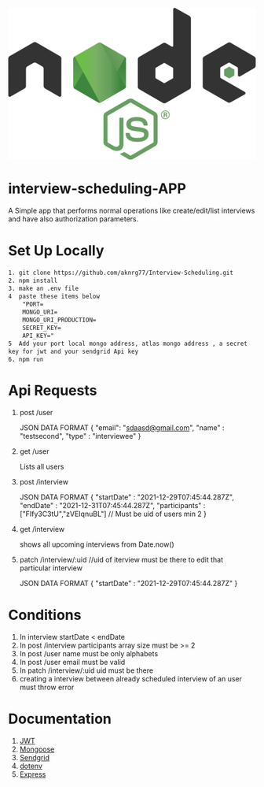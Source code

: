 <p align="center">
   <img src="https://github.com/aknrg77/NODE_CLI/blob/master/assets/node.png" alt="Node.js"/>
</p>

# interview-scheduling-APP

A Simple app that performs normal operations like create/edit/list interviews and have also authorization parameters.

# Set Up Locally

```
1. git clone https://github.com/aknrg77/Interview-Scheduling.git
2. npm install
3. make an .env file
4  paste these items below
    "PORT=
    MONGO_URI=
    MONGO_URI_PRODUCTION=
    SECRET_KEY=
    API_KEY="
5  Add your port local mongo address, atlas mongo address , a secret key for jwt and your sendgrid Api key
6. npm run
```

# Api Requests
1. post /user

    JSON DATA FORMAT
    {
    "email": "sdaasd@gmail.com",
    "name" : "testsecond",
    "type" : "interviewee"
    }

2. get  /user

    Lists all users

3. post /interview

    JSON DATA FORMAT
    {
    "startDate" : "2021-12-29T07:45:44.287Z",
    "endDate" : "2021-12-31T07:45:44.287Z",
    "participants" :["FIfy3C3tU","zVEIqnuBL"]  // Must be uid of users min 2
    }

4. get /interview

    shows all upcoming interviews from Date.now()

5. patch  /interview/:uid     //uid of iterview must be there to edit that particular interview

    JSON DATA FORMAT
    {
        "startDate" : "2021-12-29T07:45:44.287Z"
    }

# Conditions
1. In interview startDate < endDate
2. In post /interview participants array size must be >= 2
3. In post /user name must be only alphabets
4. In post /user email must be valid
5. In patch /interview/:uid  uid must be there
6. creating a interview between already scheduled interview of an user must throw error



# Documentation

1. [JWT](https://www.npmjs.com/package/jsonwebtoken)
2. [Mongoose](https://mongoosejs.com/docs/guide.html)
3. [Sendgrid](https://docs.sendgrid.com/for-developers/sending-email/quickstart-nodejs)
4. [dotenv](https://www.npmjs.com/package/dotenv)
5. [Express](https://expressjs.com/en/starter/installing.html)
